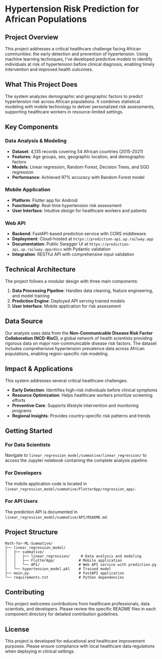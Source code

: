 # Hypertension Risk Prediction for African Populations

## Project Overview

This project addresses a critical healthcare challenge facing African communities: the early detection and prevention of hypertension. Using machine learning techniques, I've developed predictive models to identify individuals at risk of hypertension before clinical diagnosis, enabling timely intervention and improved health outcomes.

## What This Project Does

The system analyzes demographic and geographic factors to predict hypertension risk across African populations. It combines statistical modeling with mobile technology to deliver personalized risk assessments, supporting healthcare workers in resource-limited settings.

## Key Components

### **Data Analysis & Modeling**
- **Dataset**: 4,135 records covering 54 African countries (2015-2021)
- **Features**: Age groups, sex, geographic location, and demographic factors
- **Models**: Linear regression, Random Forest, Decision Trees, and SGD regression
- **Performance**: Achieved 97% accuracy with Random Forest model

### **Mobile Application**
- **Platform**: Flutter app for Android 
- **Functionality**: Real-time hypertension risk assessment
- **User Interface**: Intuitive design for healthcare workers and patients

### **Web API**
- **Backend**: FastAPI-based prediction service with CORS middleware
- **Deployment**: Cloud-hosted at `https://prediction-api.up.railway.app`
- **Documentation**: Public Swagger UI at `https://prediction-api.up.railway.app/docs` with Pydantic validation
- **Integration**: RESTful API with comprehensive input validation

## Technical Architecture

The project follows a modular design with three main components:

1. **Data Processing Pipeline**: Handles data cleaning, feature engineering, and model training
2. **Prediction Engine**: Deployed API serving trained models
3. **User Interface**: Mobile application for risk assessment

## Data Source

Our analysis uses data from the **Non-Communicable Disease Risk Factor Collaboration (NCD-RisC)**, a global network of health scientists providing rigorous data on major non-communicable disease risk factors. The dataset includes comprehensive hypertension prevalence data across African populations, enabling region-specific risk modeling.

## Impact & Applications

This system addresses several critical healthcare challenges:

- **Early Detection**: Identifies high-risk individuals before clinical symptoms
- **Resource Optimization**: Helps healthcare workers prioritize screening efforts
- **Preventive Care**: Supports lifestyle intervention and monitoring programs
- **Regional Insights**: Provides country-specific risk patterns and trends

## Getting Started

### For Data Scientists
Navigate to `linear_regression_model/summative/linear_regression/` to access the Jupyter notebook containing the complete analysis pipeline.

### For Developers
The mobile application code is located in `linear_regression_model/summative/FlutterApp/regression_app/`.

### For API Users
The prediction API is documented in `linear_regression_model/summative/API/README.md`.

## Project Structure

```
Math-for-ML-Summative/
├── linear_regression_model/
│   ├── summative/
│   │   ├── linear_regression/     # Data analysis and modeling
│   │   ├── FlutterApp/           # Mobile application
│   │   └── API/                  # Web API service with prediction.py
│   └── hypertension_model.pkl    # Trained model
├── main.py                       # FastAPI application
└── requirements.txt              # Python dependencies
```

## Contributing

This project welcomes contributions from healthcare professionals, data scientists, and developers. Please review the specific README files in each component directory for detailed contribution guidelines.

## License

This project is developed for educational and healthcare improvement purposes. Please ensure compliance with local healthcare data regulations when deploying in clinical settings.
